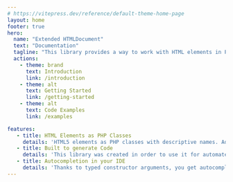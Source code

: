 ```yaml
---
# https://vitepress.dev/reference/default-theme-home-page
layout: home
footer: true
hero:
  name: "Extended HTMLDocument"
  text: "Documentation"
  tagline: "This library provides a way to work with HTML elements in PHP, offering an object-oriented approach that aligns with the HTML5 specifications. Built on top of <samp>DOM\\HTMLDocument</samp>."
  actions:
    - theme: brand
      text: Introduction
      link: /introduction
    - theme: alt
      text: Getting Started
      link: /getting-started
    - theme: alt
      text: Code Examples
      link: /examples

features:
   - title: HTML Elements as PHP Classes
     details: 'HTML5 elements as PHP classes with descriptive names. Added semantics and meta information such as allowed direct children, allowed direct parents and helper methods such as <samp>__toString()</samp> or <samp>setAttributes()</samp>'
   - title: Built to generate Code
     details: 'This library was created in order to use it for automated code generation. Whether you could have PHP transform HTML into templates for Twig, React, or Vue or generate Atoms and Molecules for a Design System such as Storybook.'
   - title: Autocompletion in your IDE
     details: 'Thanks to typed constructor arguments, you get autocompletion for all possible attributes of an HTML element in PHP contexts, which is especially useful when working with DOM Documents.'
---
```

